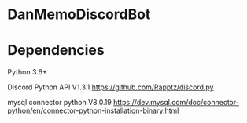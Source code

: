 # DanMemoDiscordBot

# Dependencies 

Python 3.6+

Discord Python API V1.3.1
https://github.com/Rapptz/discord.py

mysql connector python V8.0.19
https://dev.mysql.com/doc/connector-python/en/connector-python-installation-binary.html


